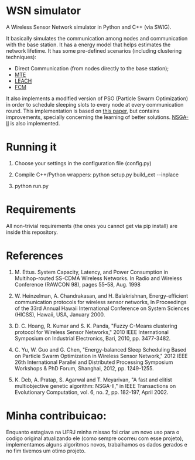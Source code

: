 # WSN simulator
A Wireless Sensor Network simulator in Python and C++ (via SWIG).

It basically simulates the communication among nodes and communication with the base station. It has a energy model that helps estimates the network lifetime. It has some pre-defined scenarios (including clustering techniques):
- Direct Communication (from nodes directly to the base station);
- [MTE](#ref1)
- [LEACH](#ref2)
- [FCM](#ref3)

It also implements a modified version of PSO (Particle Swarm Optimization) in order to schedule sleeping slots to every node at every communication round. This implementation is based on [this paper](#ref4), but contains improvements, specially concerning the learning of better solutions. [NSGA-II](#ref5) is also implemented.

# Running it
1. Choose your settings in the configuration file (config.py)

2. Compile C++/Python wrappers: python setup.py build_ext --inplace

3. python run.py

# Requirements
All non-trivial requirements (the ones you cannot get via pip install) are inside this repository.

# References
1. <a name="ref1"></a>M. Ettus. System Capacity, Latency, and Power Consumption in Multihop-routed SS-CDMA Wireless Networks. In Radio and Wireless Conference (RAWCON 98), pages 55–58, Aug. 1998

2. <a name="ref2"></a>W. Heinzelman, A. Chandrakasan, and H. Balakrishnan, Energy-efficient communication protocols for wireless sensor networks, In Proceedings of the 33rd Annual Hawaii International Conference on System Sciences (HICSS), Hawaii, USA, January 2000.

3. <a name="ref3"></a>D. C. Hoang, R. Kumar and S. K. Panda, "Fuzzy C-Means clustering protocol for Wireless Sensor Networks," 2010 IEEE International Symposium on Industrial Electronics, Bari, 2010, pp. 3477-3482.

4. <a name="ref4"></a>C. Yu, W. Guo and G. Chen, "Energy-balanced Sleep Scheduling Based on Particle Swarm Optimization in Wireless Sensor Network," 2012 IEEE 26th International Parallel and Distributed Processing Symposium Workshops & PhD Forum, Shanghai, 2012, pp. 1249-1255.

5. <a name="ref5"></a>K. Deb, A. Pratap, S. Agarwal and T. Meyarivan, "A fast and elitist multiobjective genetic algorithm: NSGA-II," in IEEE Transactions on Evolutionary Computation, vol. 6, no. 2, pp. 182-197, April 2002.


# Minha contribuicao:
Enquanto estagiava na UFRJ minha missao foi criar um novo uso para o codigo original atualizando ele (como sempre ocorreu com esse projeto), implementamos alguns algoritmos novos, trabalhamos os dados gerados e no fim tivemos um otimo projeto.
